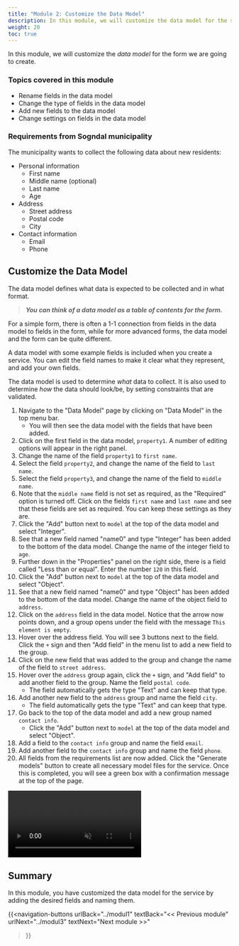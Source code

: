 ```yaml
---
title: "Module 2: Customize the Data Model"
description: In this module, we will customize the data model for the service
weight: 20
toc: true
---
```


In this module, we will customize the _data model_ for the form we are going to create.

### Topics covered in this module
- Rename fields in the data model
- Change the type of fields in the data model
- Add new fields to the data model
- Change settings on fields in the data model

### Requirements from Sogndal municipality
The municipality wants to collect the following data about new residents:
- Personal information
  - First name
  - Middle name (optional)
  - Last name
  - Age
- Address
  - Street address
  - Postal code
  - City
- Contact information
  - Email
  - Phone

## Customize the Data Model
The data model defines what data is expected to be collected and in what format.
> _**You can think of a data model as a table of contents for the form.**_

For a simple form, there is often a 1-1 connection from fields in the data model to fields in the form, while for more advanced
forms, the data model and the form can be quite different.

A data model with some example fields is included when you create a service. You can edit the field names
to make it clear what they represent, and add your own fields.

The data model is used to determine _what_ data to collect. It is also used to determine _how_ the data
should look/be, by setting constraints that are validated.

1. Navigate to the "Data Model" page by clicking on "Data Model" in the top menu bar.
   - You will then see the data model with the fields that have been added.
2. Click on the first field in the data model, `property1`. A number of editing options will appear in the right panel.
3. Change the name of the field `property1` to `first name`.
4. Select the field `property2`, and change the name of the field to `last name`.
5. Select the field `property3`, and change the name of the field to `middle name`.
6. Note that the `middle name` field is not set as required, as the "Required" option is turned off. Click on the fields
    `first name` and `last name` and see that these fields are set as required. You can keep these settings as they are.
7. Click the "Add" button next to `model` at the top of the data model and select "Integer".
8. See that a new field named "name0" and type "Integer" has been added to the bottom of the data model. Change the name of the integer field to `age`.
9. Further down in the "Properties" panel on the right side, there is a field called "Less than or equal". Enter the number `120` in this field.
10. Click the "Add" button next to `model` at the top of the data model and select "Object".
11. See that a new field named "name0" and type "Object" has been added to the bottom of the data model. Change the name of the object field to `address`.
12. Click on the `address` field in the data model. Notice that the arrow now points down, and a group opens under the field with the message `This element is empty`.
13. Hover over the address field. You will see 3 buttons next to the field. Click the `+` sign and then "Add field" in the menu list to add a new field to the group.
14. Click on the new field that was added to the group and change the name of the field to `street address`.
15. Hover over the `address` group again, click the `+` sign, and "Add field" to add another field to the group. Name the field `postal code`.
    - The field automatically gets the type "Text" and can keep that type.
16. Add another new field to the `address` group and name the field `city`.
    - The field automatically gets the type "Text" and can keep that type.
17. Go back to the top of the data model and add a new group named `contact info`.
    - Click the "Add" button next to `model` at the top of the data model and select "Object".
18. Add a field to the `contact info` group and name the field `email`.
19. Add another field to the `contact info` group and name the field `phone`.
20. All fields from the requirements list are now added. Click the "Generate models" button to create all necessary
    model files for the service. Once this is completed, you will see a green box with a confirmation message at the top
    of the page.

<video autoplay loop controls muted src="./create-datamodel.mp4">Your browser does not support video playback.</video>

## Summary
In this module, you have customized the data model for the service by adding the desired fields and naming them.

{{<navigation-buttons
  urlBack="../modul1"
  textBack="<< Previous module"
  urlNext="../modul3"
  textNext="Next module >>"
>}}